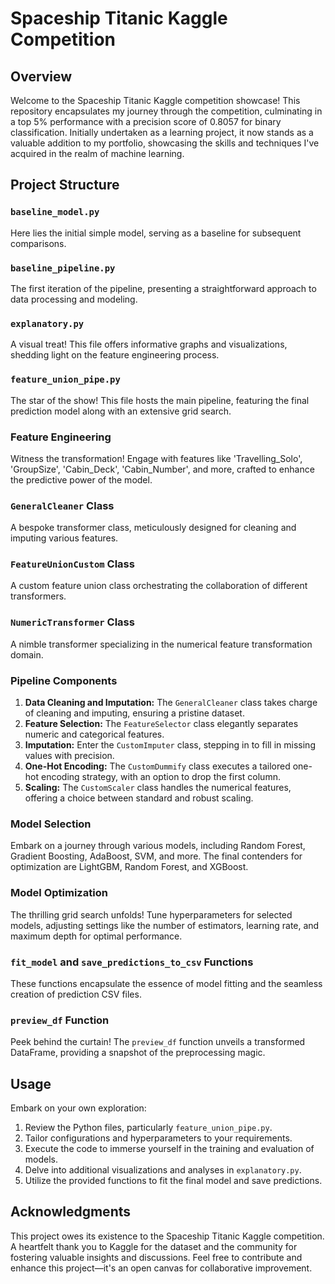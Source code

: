 # Spaceship Titanic Kaggle Competition

## Overview
Welcome to the Spaceship Titanic Kaggle competition showcase! This repository encapsulates my journey through the competition, culminating in a top 5% performance with a precision score of 0.8057 for binary classification. Initially undertaken as a learning project, it now stands as a valuable addition to my portfolio, showcasing the skills and techniques I've acquired in the realm of machine learning.

## Project Structure

### `baseline_model.py`
Here lies the initial simple model, serving as a baseline for subsequent comparisons.

### `baseline_pipeline.py`
The first iteration of the pipeline, presenting a straightforward approach to data processing and modeling.

### `explanatory.py`
A visual treat! This file offers informative graphs and visualizations, shedding light on the feature engineering process.

### `feature_union_pipe.py`
The star of the show! This file hosts the main pipeline, featuring the final prediction model along with an extensive grid search.

### Feature Engineering
Witness the transformation! Engage with features like 'Travelling_Solo', 'GroupSize', 'Cabin_Deck', 'Cabin_Number', and more, crafted to enhance the predictive power of the model.

### `GeneralCleaner` Class
A bespoke transformer class, meticulously designed for cleaning and imputing various features.

### `FeatureUnionCustom` Class
A custom feature union class orchestrating the collaboration of different transformers.

### `NumericTransformer` Class
A nimble transformer specializing in the numerical feature transformation domain.

### Pipeline Components
1. **Data Cleaning and Imputation:** The `GeneralCleaner` class takes charge of cleaning and imputing, ensuring a pristine dataset.
2. **Feature Selection:** The `FeatureSelector` class elegantly separates numeric and categorical features.
3. **Imputation:** Enter the `CustomImputer` class, stepping in to fill in missing values with precision.
4. **One-Hot Encoding:** The `CustomDummify` class executes a tailored one-hot encoding strategy, with an option to drop the first column.
5. **Scaling:** The `CustomScaler` class handles the numerical features, offering a choice between standard and robust scaling.

### Model Selection
Embark on a journey through various models, including Random Forest, Gradient Boosting, AdaBoost, SVM, and more. The final contenders for optimization are LightGBM, Random Forest, and XGBoost.

### Model Optimization
The thrilling grid search unfolds! Tune hyperparameters for selected models, adjusting settings like the number of estimators, learning rate, and maximum depth for optimal performance.

### `fit_model` and `save_predictions_to_csv` Functions
These functions encapsulate the essence of model fitting and the seamless creation of prediction CSV files.

### `preview_df` Function
Peek behind the curtain! The `preview_df` function unveils a transformed DataFrame, providing a snapshot of the preprocessing magic.

## Usage
Embark on your own exploration:
1. Review the Python files, particularly `feature_union_pipe.py`.
2. Tailor configurations and hyperparameters to your requirements.
3. Execute the code to immerse yourself in the training and evaluation of models.
4. Delve into additional visualizations and analyses in `explanatory.py`.
5. Utilize the provided functions to fit the final model and save predictions.

## Acknowledgments
This project owes its existence to the Spaceship Titanic Kaggle competition. A heartfelt thank you to Kaggle for the dataset and the community for fostering valuable insights and discussions. Feel free to contribute and enhance this project—it's an open canvas for collaborative improvement.
